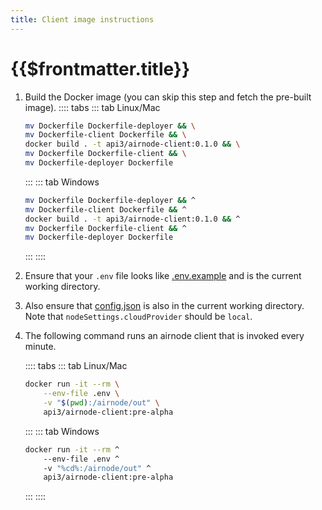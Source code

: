 ```yaml
---
title: Client image instructions
---
```


# {{$frontmatter.title}}

<TOC class="table-of-contents" :include-level="[2,3]" />

1. Build the Docker image (you can skip this step and fetch the pre-built image).
    :::: tabs
    ::: tab Linux/Mac
      ```sh
      mv Dockerfile Dockerfile-deployer && \
      mv Dockerfile-client Dockerfile && \
      docker build . -t api3/airnode-client:0.1.0 && \
      mv Dockerfile Dockerfile-client && \
      mv Dockerfile-deployer Dockerfile
      ```
    :::
    ::: tab Windows
      ```sh
      mv Dockerfile Dockerfile-deployer && ^
      mv Dockerfile-client Dockerfile && ^
      docker build . -t api3/airnode-client:0.1.0 && ^
      mv Dockerfile Dockerfile-client && ^
      mv Dockerfile-deployer Dockerfile
      ```
    :::
    ::::

1. Ensure that your `.env` file looks like [.env.example](https://github.com/api3dao/airnode/blob/pre-alpha/packages/node/__dev__/.env.example) and is the current working directory.

2. Also ensure that [config.json](https://github.com/api3dao/airnode/blob/pre-alpha/packages/node/__dev__/config.json.example) is also in the current working directory. Note that `nodeSettings.cloudProvider` should be `local`.

3. The following command runs an airnode client that is invoked every minute.

    :::: tabs
    ::: tab Linux/Mac
      ```sh
      docker run -it --rm \
          --env-file .env \
          -v "$(pwd):/airnode/out" \
          api3/airnode-client:pre-alpha
      ```
    :::
    ::: tab Windows
      ```sh
      docker run -it --rm ^
          --env-file .env ^
          -v "%cd%:/airnode/out" ^
          api3/airnode-client:pre-alpha
      ```
    :::
    ::::
